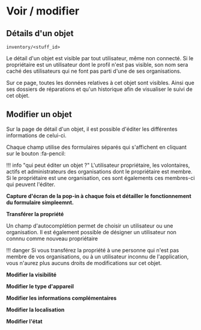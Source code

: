 # Voir / modifier 


## Détails d'un objet
```
inventory/<stuff_id>
```
Le détail d'un objet est visible par tout utilisateur, même non connecté. 
Si le propriétaire est un utilisateur dont le profil n'est pas visible, son nom sera caché des utilisateurs qui ne font pas parti d'une de ses organisations. 

Sur ce page, toutes les données relatives à cet objet sont visibles. Ainsi que ses dossiers de réparations et qu'un historique afin de visualiser le suivi de cet objet. 


## Modifier un objet

Sur la page de détail d'un objet, il est possible d'éditer les différentes informations de celui-ci. 

Chaque champ utilise des formulaires séparés qui s'affichent en cliquant sur le bouton :fa-pencil:

!!! info "qui peut éditer un objet ?"
    L'utilisateur propriétaire, les volontaires, actifs et administrateurs des organisations dont le propriétaire est membre. Si le propriétaire est une organisation, ces sont égalements ces membres-ci qui peuvent l'éditer. 

**Capture d'écran de la pop-in à chaque fois et détailler le fonctionnement du formulaire simpleemnt.**


**Transférer la propriété**

Un champ d'autocomplétion permet de choisir un utilisateur ou une organisation. Il est également possible de désigner un utilisateur non connnu comme nouveau propriétaire 

!!! danger 
    Si vous transférez la propriété à une personne qui n'est pas membre de vos organisations, ou à un utilisateur inconnu de l'application, vous n'aurez plus aucuns droits de modifications sur cet objet. 



**Modifier la visibilité**

**Modifier le type d'appareil**

**Modifier les informations complémentaires** 

**Modifier la localisation**

**Modifier l'état** 